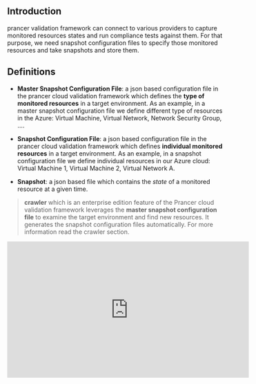 ## Introduction
prancer validation framework can connect to various providers to capture monitored resources states and run compliance tests against them. For that purpose, we need snapshot configuration files to specify those monitored resources and take snapshots and store them. 

## Definitions
- **Master Snapshot Configuration File**: a json based configuration file in the prancer cloud validation framework which defines the **type of monitored resources** in a target environment. As an example, in a master snapshot configuration file we define different type of resources in the Azure: Virtual Machine, Virtual Network, Network Security Group, ....

- **Snapshot Configuration File**: a json based configuration file in the prancer cloud validation framework which defines **individual monitored resources** in a target environment. As an example, in a snapshot configuration file we define individual resources in our Azure cloud: Virtual Machine 1, Virtual Machine 2, Virtual Network A.

- **Snapshot**: a json based file which contains the *state* of a monitored resource at a given time.

> **crawler** which is an enterprise edition feature of the Prancer cloud validation framework leverages the **master snapshot configuration file** to examine the target environment and find new resources. It generates the snapshot configuration files automatically. For more information read the crawler section.

<iframe width="560" height="315" src="https://www.youtube.com/embed/zDbnHKaXBhM" frameborder="0" allow="accelerometer; autoplay; encrypted-media; gyroscope; picture-in-picture" allowfullscreen></iframe>